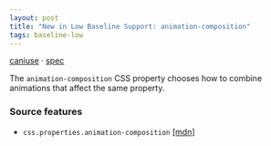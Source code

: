 ```yaml
---
layout: post
title: "New in Low Baseline Support: animation-composition"
tags: baseline-low
---
```


[caniuse](https://caniuse.com/?search=animation-composition) · [spec](https://drafts.csswg.org/css-animations-2/#animation-composition)

The `animation-composition` CSS property chooses how to combine animations that affect the same property.

### Source features

- ``css.properties.animation-composition`` [[mdn]](https://developer.mozilla.org/en-US/search?q=css.properties.animation-composition)
